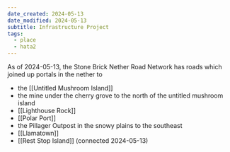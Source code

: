 ```yaml
---
date_created: 2024-05-13
date_modified: 2024-05-13
subtitle: Infrastructure Project
tags:
  - place
  - hata2
---
```

As of 2024-05-13, the Stone Brick Nether Road Network has roads which joined up portals in the nether to
- the [[Untitled Mushroom Island]]
- the mine under the cherry grove to the north of the untitled mushroom island
- [[Lighthouse Rock]]
- [[Polar Port]]
- the Pillager Outpost in the snowy plains to the southeast
- [[Llamatown]]
- [[Rest Stop Island]] (connected 2024-05-13)
